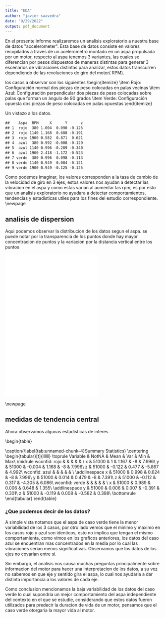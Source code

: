 ```yaml
---
title: "EDA"
author: "javier saavedra"
date: "9/29/2022"
output: pdf_document
---
```






En el presente informe realizaremos un analisis exploratorio a nuestra base de datos "accelerometer". Esta base de datos consiste en valores recopilados a traves de un acelerometro montado en un aspa propulsada por un motor, respecto al aspa tenemos 3 variantes, las cuales se diferencian por pesos dispuestos de maneras distintas para generar 3 escenarios de vibraciones distintas para analizar, estos datos transcurren dependiendo de las revoluciones de giro del motor( RPM).

los casos a observar son los siguientes
\begin{itemize}
\item Rojo: Configuración normal dos piezas de peso colocadas en palas vecinas
\item Azul: Configuración perpendicular dos piezas de peso colocadas sobre palas que forman un ángulo de 90 grados
\item Verde: Configuración opuesta dos piezas de peso colocadas en palas opuestas
\end{itemize}

Un vistazo a los datos.


```
##    Aspa  RPM     X      Y      z
## 1  rojo  380 1.004  0.090 -0.125
## 2  rojo 1140 1.168  0.688 -0.191
## 3  rojo 1900 0.582  0.871  0.621
## 4  azul  380 0.992 -0.008 -0.129
## 5  azul 1140 0.996 -0.289 -0.340
## 6  azul 1900 2.418 -1.172 -0.523
## 7 verde  380 0.996  0.098 -0.113
## 8 verde 1140 0.949  0.004 -0.121
## 9 verde 1900 0.949 -0.125 -0.125
```

Como podemos imaginar, los valores corresponden a la tasa de cambio de la velocidad de giro en 3 ejes, estos valores nos ayudan a detectar las vibracion en el aspa y como estas varian al aumentar las rpm, es por esto que un analisis exploratorio no ayudara a detectar comportamientos, tendencias y estadisticas utiles para los fines del estudio correspondiente.
\newpage

## analisis de dispersion
Aqui podemos observar la distribucion de los datos segun el aspa. se puede notar por la transparencia de los puntos donde hay mayor concentracion de puntos y la variacion por la distancia vertical entre los puntos

![](EDA_files/figure-latex/unnamed-chunk-3-1.pdf)<!-- --> ![](EDA_files/figure-latex/unnamed-chunk-3-2.pdf)<!-- --> ![](EDA_files/figure-latex/unnamed-chunk-3-3.pdf)<!-- --> 

\newpage
## medidas de tendencia central
Ahora observamos algunas estadisticas de interes

\begin{table}

\caption{\label{tab:unnamed-chunk-4}Summary Statistics}
\centering
\begin{tabular}[t]{llllll}
\toprule
Variable & NotNA & Mean & Var & Min & Max\\
\midrule
wconfid: rojo &  &  &  &  & \\
x & 51000 & 1 & 1.167 & -8 & 7.996\\
y & 51000 & -0.004 & 1.168 & -8 & 7.996\\
z & 51000 & -0.122 & 0.477 & -5.867 & 4.992\\
wconfid: azul &  &  &  &  & \\
\addlinespace
x & 51000 & 0.998 & 0.624 & -8 & 7.996\\
y & 51000 & 0.014 & 0.479 & -8 & 7.391\\
z & 51000 & -0.112 & 0.317 & -4.305 & 6.086\\
wconfid: verde &  &  &  &  & \\
x & 51000 & 0.989 & 0.006 & 0.648 & 1.355\\
\addlinespace
y & 51000 & 0.006 & 0.007 & -0.391 & 0.301\\
z & 51000 & -0.119 & 0.008 & -0.582 & 0.398\\
\bottomrule
\end{tabular}
\end{table}

### ¿Que podemos decir de los datos?
A simple vista notamos que el aspa de caso verde tiene la menor variabilidad de los 3 casos, por otro lado vemos que el minimo y maximo en los casos rojo y azul son identicos, esto no implica que tengan el mismo comportamienta, como vimos en los graficos anteriores, los datos del caso azul se encuentran mas concentrados en la media por lo cual las vibraciones serian menos significativas. Observamos que los datos de los ejes no covarian entre si.

Sin embargo, el analisis nos causa muchas preguntas principalmente sobre informacion del motor para hacer una interpretacion de los datos, a su vez no sabemos en que eje y sentido gira el aspa, lo cual nos ayudaria a dar distinta importancia a los valores de cada eje.

Como conclusion mencionamos la baja variabilidad de los datos del caso verde lo cual supondria un mejor comportamiento del aspa independiente del contexto en el que se estudie, considerando que estos datos fueron utilizados para predecir la duracion de vida de un motor, pensamos que el caso verde otorgaria la mayor vida al motor.
